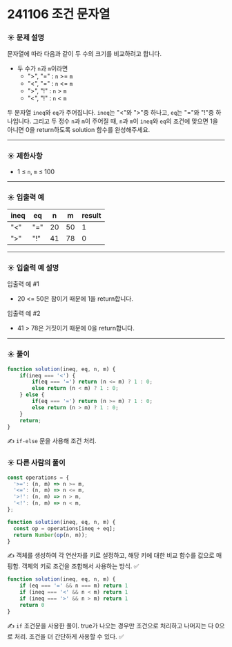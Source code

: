 # 241106 조건 문자열

### ☀️ 문제 설명

문자열에 따라 다음과 같이 두 수의 크기를 비교하려고 합니다.

- 두 수가 `n`과 `m`이라면
    - ">", "=" : `n` >= `m`
    - "<", "=" : `n` <= `m`
    - ">", "!" : `n` > `m`
    - "<", "!" : `n` < `m`

두 문자열 `ineq`와 `eq`가 주어집니다. `ineq`는 "<"와 ">"중 하나고, `eq`는 "="와 "!"중 하나입니다. 그리고 두 정수 `n`과 `m`이 주어질 때, `n`과 `m`이 `ineq`와 `eq`의 조건에 맞으면 1을 아니면 0을 return하도록 solution 함수를 완성해주세요.

---

### ☀️ **제한사항**

- 1 ≤ `n`, `m` ≤ 100

---

### ☀️ **입출력 예**

| ineq | eq | n | m | result |
| --- | --- | --- | --- | --- |
| "<" | "=" | 20 | 50 | 1 |
| ">" | "!" | 41 | 78 | 0 |

---

### ☀️ **입출력 예 설명**

입출력 예 #1

- 20 <= 50은 참이기 때문에 1을 return합니다.

입출력 예 #2

- 41 > 78은 거짓이기 때문에 0을 return합니다.

---

### ☀️ 풀이

```jsx
function solution(ineq, eq, n, m) {
    if(ineq === '<') {
        if(eq === '=') return (n <= m) ? 1 : 0;
        else return (n < m) ? 1 : 0; 
    } else {
        if(eq === '=') return (n >= m) ? 1 : 0;
        else return (n > m) ? 1 : 0; 
    }
    return;
}
```

✍️ `if-else` 문을 사용해 조건 처리.

### ☀️ 다른 사람의 풀이

```jsx
const operations = {
  '>=': (n, m) => n >= m,
  '<=': (n, m) => n <= m,
  '>!': (n, m) => n > m,
  '<!': (n, m) => n < m,
};

function solution(ineq, eq, n, m) {
  const op = operations[ineq + eq];
  return Number(op(n, m));
}
```

✍️ 객체를 생성하여 각 연산자를 키로 설정하고, 해당 키에 대한 비교 함수를 값으로 매핑함. 객체의 키로 조건을 조합해서 사용하는 방식. ✅

```jsx
function solution(ineq, eq, n, m) {
    if (eq === '=' && n === m) return 1
    if (ineq === '<' && n < m) return 1
    if (ineq === '>' && n > m) return 1
    return 0
}
```

✍️ `if` 조건문을 사용한 풀이. true가 나오는 경우만 조건으로 처리하고 나머지는 다 0으로 처리. 조건을 더 간단하게 사용할 수 있다. ✅